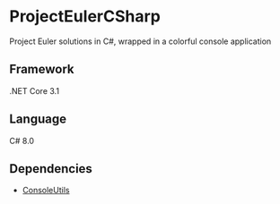 # ProjectEulerCSharp
Project Euler solutions in C#, wrapped in a colorful console application

## Framework
.NET Core 3.1

## Language
C# 8.0

## Dependencies
- [ConsoleUtils](https://github.com/NoahStolk/ConsoleUtils)

